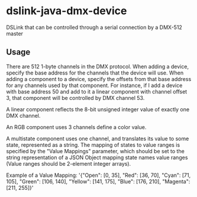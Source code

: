 # dslink-java-dmx-device
DSLink that can be controlled through a serial connection by a DMX-512 master

## Usage
There are 512 1-byte channels in the DMX protocol. When adding a device, specify the base address for the channels that the device will use. When adding a component to a device, specify the offsets from that base address for any channels used by that component. For instance, if I add a device with base address 50 and add to it a linear component with channel offset 3, that component will be controlled by DMX channel 53.

A linear component reflects the 8-bit unsigned integer value of exactly one DMX channel.

An RGB component uses 3 channels define a color value.

A multistate component uses one channel, and translates its value to some state, represented as a string. The mapping of states to value ranges is specified by the "Value Mappings" parameter, which should be set to the string representation of a JSON Object mapping state names value ranges (Value ranges should be 2-element integer arrays).

Example of a Value Mapping: '{"Open": [0, 35], "Red": [36, 70], "Cyan": [71, 105], "Green": [106, 140], "Yellow": [141, 175], "Blue": [176, 210], "Magenta": [211, 255]}'
